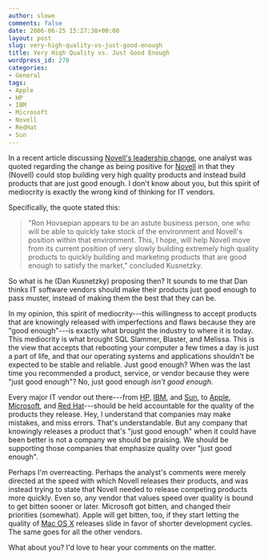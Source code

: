 ```yaml
---
author: slowe
comments: false
date: 2006-06-25 15:27:38+00:00
layout: post
slug: very-high-quality-vs-just-good-enough
title: Very High Quality vs. Just Good Enough
wordpress_id: 278
categories:
- General
tags:
- Apple
- HP
- IBM
- Microsoft
- Novell
- RedHat
- Sun
---
```


In a recent article discussing [Novell's leadership change](http://www.linux-watch.com/news/NS3936063204.html), one analyst was quoted regarding the change as being positive for [Novell](http://www.novell.com/) in that they (Novell) could stop building very high quality products and instead build products that are just good enough. I don't know about you, but this spirit of mediocrity is exactly the wrong kind of thinking for IT vendors.

Specifically, the quote stated this:

>"Ron Hovsepian appears to be an astute business person, one who will be able to quickly take stock of the environment and Novell's position within that environment. This, I hope, will help Novell move from its current position of very slowly building extremely high quality products to quickly building and marketing products that are good enough to satisfy the market," concluded Kusnetzky.

So what is he (Dan Kusnetzky) proposing then? It sounds to me that Dan thinks IT software vendors should make their products just good enough to pass muster, instead of making them the best that they can be.

In my opinion, this spirit of mediocrity---this willingness to accept products that are knowingly released with imperfections and flaws because they are "good enough"---is exactly what brought the industry to where it is today. This mediocrity is what brought SQL Slammer, Blaster, and Melissa. This is the view that accepts that rebooting your computer a few times a day is just a part of life, and that our operating systems and applications shouldn't be expected to be stable and reliable. Just good enough? When was the last time you recommended a product, service, or vendor because they were "just good enough"? No, just good enough _isn't good enough._

Every major IT vendor out there---from [HP](http://www.hp.com/), [IBM](http://www.ibm.com/), and [Sun](http://www.sun.com/), to [Apple](http://www.apple.com/), [Microsoft](http://www.microsoft.com/), and [Red Hat](http://www.redhat.com/)---should be held accountable for the quality of the products they release. Hey, I understand that companies may make mistakes, and miss errors. That's understandable. But any company that knowingly releases a product that's "just good enough" when it could have been better is not a company we should be praising. We should be supporting those companies that emphasize quality over "just good enough".

Perhaps I'm overreacting. Perhaps the analyst's comments were merely directed at the speed with which Novell releases their products, and was instead trying to state that Novell needed to release competing products more quickly. Even so, any vendor that values speed over quality is bound to get bitten sooner or later. Microsoft got bitten, and changed their priorities (somewhat). Apple will get bitten, too, if they start letting the quality of [Mac OS X](http://www.apple.com/macosx/) releases slide in favor of shorter development cycles. The same goes for all the other vendors.

What about you? I'd love to hear your comments on the matter.
